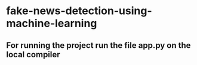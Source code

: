 # fake-news-detection-using-machine-learning
## For running the project run the file app.py on the local compiler

